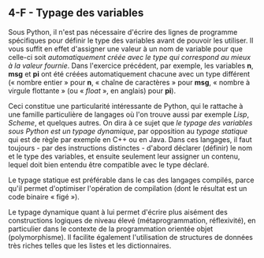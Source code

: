 ## 4-F - Typage des variables

Sous Python, il n'est pas nécessaire d'écrire des lignes de programme
spécifiques pour définir le type des variables avant de pouvoir les
utiliser. Il vous suffit en effet d'assigner une valeur à un nom de
variable pour que celle-ci soit *automatiquement créée avec le type qui
correspond au mieux à la valeur fournie*. Dans l'exercice précédent, par
exemple, les variables **n**, **msg** et **pi** ont été créées
automatiquement chacune avec un type différent (« nombre entier » pour
**n**, « chaîne de caractères » pour **msg**, « nombre à virgule
flottante » (ou « *float* », en anglais) pour **pi**).

Ceci constitue une particularité intéressante de Python, qui le rattache
à une famille particulière de langages où l'on trouve aussi par exemple
*Lisp*, *Scheme*, et quelques autres. On dira à ce sujet que *le typage
des variables sous Python est un typage dynamique*, par opposition au
*typage statique* qui est de règle par exemple en C++ ou en Java. Dans
ces langages, il faut toujours - par des instructions distinctes -
d'abord déclarer (définir) le nom et le type des variables, et ensuite
seulement leur assigner un contenu, lequel doit bien entendu être
compatible avec le type déclaré.

Le typage statique est préférable dans le cas des langages compilés,
parce qu'il permet d'optimiser l'opération de compilation (dont le
résultat est un code binaire « figé »).

Le typage dynamique quant à lui permet d'écrire plus aisément des
constructions logiques de niveau élevé (métaprogrammation, réflexivité),
en particulier dans le contexte de la programmation orientée objet
(polymorphisme). Il facilite également l'utilisation de structures de
données très riches telles que les listes et les dictionnaires.


